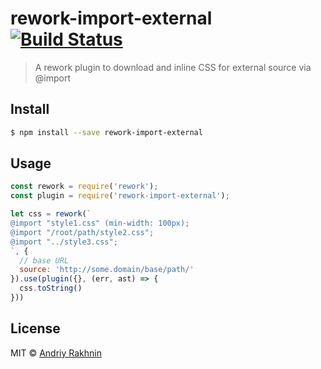 # rework-import-external [![Build Status](http://img.shields.io/travis/rakhnin/rework-import-external.svg?style=flat)](https://travis-ci.org/rakhnin/rework-import-external)

> A rework plugin to download and inline CSS for external source via @import


## Install

```bash
$ npm install --save rework-import-external
```


## Usage

```js
const rework = require('rework');
const plugin = require('rework-import-external');

let css = rework(`
@import "style1.css" (min-width: 100px);
@import "/root/path/style2.css";
@import "../style3.css";
`, {
  // base URL
  source: 'http://some.domain/base/path/'
}).use(plugin({}, (err, ast) => {
  css.toString()
}))
```

## License

MIT © [Andriy Rakhnin](https://github.com/rakhnin)
